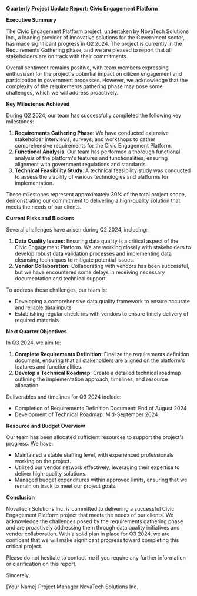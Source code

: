 **Quarterly Project Update Report: Civic Engagement Platform**

**Executive Summary**

The Civic Engagement Platform project, undertaken by NovaTech Solutions Inc., a leading provider of innovative solutions for the Government sector, has made significant progress in Q2 2024. The project is currently in the Requirements Gathering phase, and we are pleased to report that all stakeholders are on track with their commitments.

Overall sentiment remains positive, with team members expressing enthusiasm for the project's potential impact on citizen engagement and participation in government processes. However, we acknowledge that the complexity of the requirements gathering phase may pose some challenges, which we will address proactively.

**Key Milestones Achieved**

During Q2 2024, our team has successfully completed the following key milestones:

1. **Requirements Gathering Phase**: We have conducted extensive stakeholder interviews, surveys, and workshops to gather comprehensive requirements for the Civic Engagement Platform.
2. **Functional Analysis**: Our team has performed a thorough functional analysis of the platform's features and functionalities, ensuring alignment with government regulations and standards.
3. **Technical Feasibility Study**: A technical feasibility study was conducted to assess the viability of various technologies and platforms for implementation.

These milestones represent approximately 30% of the total project scope, demonstrating our commitment to delivering a high-quality solution that meets the needs of our clients.

**Current Risks and Blockers**

Several challenges have arisen during Q2 2024, including:

1. **Data Quality Issues**: Ensuring data quality is a critical aspect of the Civic Engagement Platform. We are working closely with stakeholders to develop robust data validation processes and implementing data cleansing techniques to mitigate potential issues.
2. **Vendor Collaboration**: Collaborating with vendors has been successful, but we have encountered some delays in receiving necessary documentation and technical support.

To address these challenges, our team is:

* Developing a comprehensive data quality framework to ensure accurate and reliable data inputs
* Establishing regular check-ins with vendors to ensure timely delivery of required materials

**Next Quarter Objectives**

In Q3 2024, we aim to:

1. **Complete Requirements Definition**: Finalize the requirements definition document, ensuring that all stakeholders are aligned on the platform's features and functionalities.
2. **Develop a Technical Roadmap**: Create a detailed technical roadmap outlining the implementation approach, timelines, and resource allocation.

Deliverables and timelines for Q3 2024 include:

* Completion of Requirements Definition Document: End of August 2024
* Development of Technical Roadmap: Mid-September 2024

**Resource and Budget Overview**

Our team has been allocated sufficient resources to support the project's progress. We have:

* Maintained a stable staffing level, with experienced professionals working on the project.
* Utilized our vendor network effectively, leveraging their expertise to deliver high-quality solutions.
* Managed budget expenditures within approved limits, ensuring that we remain on track to meet our project goals.

**Conclusion**

NovaTech Solutions Inc. is committed to delivering a successful Civic Engagement Platform project that meets the needs of our clients. We acknowledge the challenges posed by the requirements gathering phase and are proactively addressing them through data quality initiatives and vendor collaboration. With a solid plan in place for Q3 2024, we are confident that we will make significant progress toward completing this critical project.

Please do not hesitate to contact me if you require any further information or clarification on this report.

Sincerely,

[Your Name]
Project Manager
NovaTech Solutions Inc.